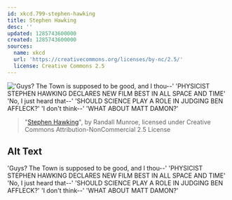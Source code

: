```yaml
---
id: xkcd.799-stephen-hawking
title: Stephen Hawking
desc: ''
updated: 1285743600000
created: 1285743600000
sources:
  name: xkcd
  url: 'https://creativecommons.org/licenses/by-nc/2.5/'
  license: Creative Commons 2.5
---
```

!['Guys?  The Town is supposed to be good, and I thou--' 'PHYSICIST STEPHEN HAWKING DECLARES NEW FILM BEST IN ALL SPACE AND TIME' 'No, I just heard that--' 'SHOULD SCIENCE PLAY A ROLE IN JUDGING BEN AFFLECK?' 'I don't think--' 'WHAT ABOUT MATT DAMON?'](https://imgs.xkcd.com/comics/stephen_hawking.png)
> "[Stephen Hawking](https://xkcd.com/799/)", by Randall Munroe, licensed under Creative Commons Attribution-NonCommercial 2.5 License

## Alt Text
'Guys?  The Town is supposed to be good, and I thou--' 'PHYSICIST STEPHEN HAWKING DECLARES NEW FILM BEST IN ALL SPACE AND TIME' 'No, I just heard that--' 'SHOULD SCIENCE PLAY A ROLE IN JUDGING BEN AFFLECK?' 'I don't think--' 'WHAT ABOUT MATT DAMON?'
